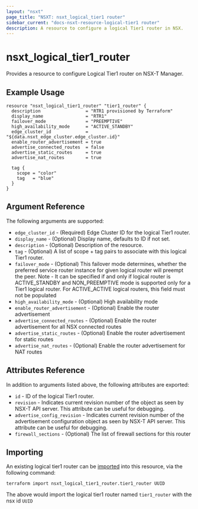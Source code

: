 ```yaml
---
layout: "nsxt"
page_title: "NSXT: nsxt_logical_tier1 router"
sidebar_current: "docs-nsxt-resource-logical-tier1 router"
description: A resource to configure a logical Tier1 router in NSX.
---
```


# nsxt_logical_tier1_router

Provides a resource to configure Logical Tier1 router on NSX-T Manager.

## Example Usage

```hcl
resource "nsxt_logical_tier1_router" "tier1_router" {
  description                 = "RTR1 provisioned by Terraform"
  display_name                = "RTR1"
  failover_mode               = "PREEMPTIVE"
  high_availability_mode      = "ACTIVE_STANDBY"
  edge_cluster_id             = "${data.nsxt_edge_cluster.edge_cluster.id}"
  enable_router_advertisement = true
  advertise_connected_routes  = false
  advertise_static_routes     = true
  advertise_nat_routes        = true

  tag {
    scope = "color"
    tag   = "blue"
  }
}
```

## Argument Reference

The following arguments are supported:

* `edge_cluster_id` - (Required) Edge Cluster ID for the logical Tier1 router.
* `display_name` - (Optional) Display name, defaults to ID if not set.
* `description` - (Optional) Description of the resource.
* `tag` - (Optional) A list of scope + tag pairs to associate with this logical Tier1 router.
* `failover_mode` - (Optional) This failover mode determines, whether the preferred service router instance for given logical router will preempt the peer. Note - It can be specified if and only if logical router is ACTIVE_STANDBY and NON_PREEMPTIVE mode is supported only for a Tier1 logical router. For ACTIVE_ACTIVE logical routers, this field must not be populated
* `high_availability_mode` - (Optional) High availability mode
* `enable_router_advertisement` - (Optional) Enable the router advertisement
* `advertise_connected_routes` - (Optional) Enable the router advertisement for all NSX connected routes
* `advertise_static_routes` - (Optional) Enable the router advertisement for static routes
* `advertise_nat_routes` - (Optional) Enable the router advertisement for NAT routes

## Attributes Reference

In addition to arguments listed above, the following attributes are exported:

* `id` - ID of the logical Tier1 router.
* `revision` - Indicates current revision number of the object as seen by NSX-T API server. This attribute can be useful for debugging.
* `advertise_config_revision` - Indicates current revision number of the advertisement configuration object as seen by NSX-T API server. This attribute can be useful for debugging.
* `firewall_sections` - (Optional) The list of firewall sections for this router

## Importing

An existing logical tier1 router can be [imported][docs-import] into this resource, via the following command:

[docs-import]: /docs/import/index.html

```
terraform import nsxt_logical_tier1_router.tier1_router UUID
```

The above would import the logical tier1 router named `tier1_router` with the nsx id `UUID`
